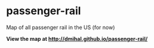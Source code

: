 # passenger-rail
Map of all passenger rail in the US (for now)

**View the map at http://dmihal.github.io/passenger-rail/**
